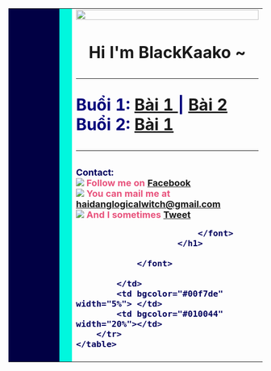 <html lang="en">
<head>
    <meta charset="UTF-8">
    <meta http-equiv="X-UA-Compatible" content="IE=edge">
    <meta name="viewport" content="width=device-width, initial-scale=1.0">
    <title>Document</title>
</head>
<body>
    <table width="100%">
        <tr> 
            <td bgcolor="#010044" width="20%"></td>
            <td bgcolor="#00f7de" width="5%"> </td>
            <td>
                <font>
                        <img src="https://raw.githubusercontent.com/BlackKaako/HTMLJ2Team/main/buoi3/bai1/collect_star.gif" width="100%">
                        <br>
                        <h1 color="#01037c">
                            <div align="center">
                            <b>
                               Hi I'm BlackKaako ~
                               <hr color="00f7de">
                            </b>
                            </div>
                            <font size="+3" color="#01037c">
                                Buổi 1: 
                               <a href="https://blackkaako.github.io/HTMLJ2Team/buoi1/bai1/bai1" alt="Den buoi 1 bai 1" target="_blank"> Bài 1 </a>
                               |
                               <a href="https://blackkaako.github.io/HTMLJ2Team/buoi1/bai2/bai2" alt="Den buoi 1 bai 2" target="_blank"> Bài 2 </a>
                               <br>
                               Buổi 2:
                               <a href="https://blackkaako.github.io/HTMLJ2Team/buoi2/bai1/bai1" alt="Den buoi 2 bai 1" target="_blank"> Bài 1 </a>
                            </font>
                            <hr color="00f7de">
                            <font size="+1" color="#01005d">
                                Contact:
                                <br>
                                <font color="#E8527C">
                                    <img src="https://raw.githubusercontent.com/BlackKaako/HTMLJ2Team/main/buoi3/bai1/fb.png">
                                    Follow me on <a href="https://www.facebook.com/tuilaDang.uwu/" target="_blank">Facebook</a>
                                    <br>
                                    <img src="https://raw.githubusercontent.com/BlackKaako/HTMLJ2Team/main/buoi3/bai1/mail.png">
                                    You can mail me at<a href="mailto:haidanglogicalwitch@gmail.com"> haidanglogicalwitch@gmail.com</a>
                                    <br>
                                    <img src="https://raw.githubusercontent.com/BlackKaako/HTMLJ2Team/main/buoi3/bai1/tweet.png">
                                    And I sometimes <a href="https://twitter.com/HiImDang_uwu" target="_blank">Tweet</a>
                                </font>


                            </font>
                        </h1>
                        
                </font>

            </td>
            <td bgcolor="#00f7de" width="5%"> </td>
            <td bgcolor="#010044" width="20%"></td>
        </tr>
    </table>
</body>
</html>
